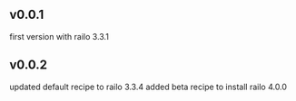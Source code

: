 ## v0.0.1

first version with railo 3.3.1

## v0.0.2

updated default recipe to railo 3.3.4
added beta recipe to install railo 4.0.0